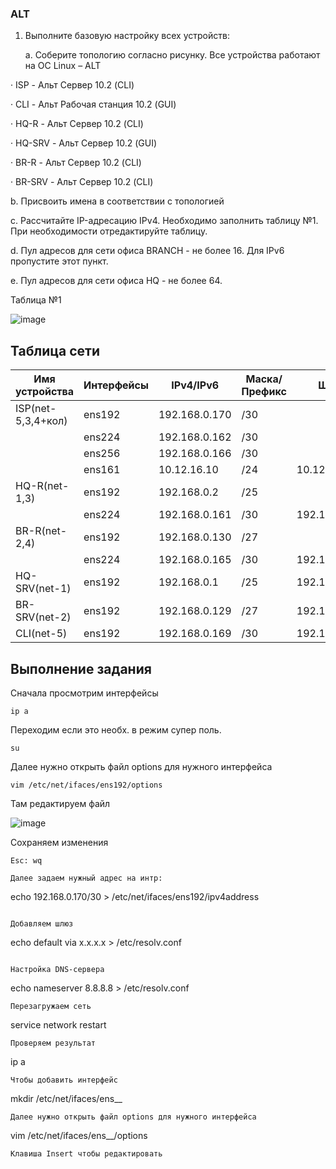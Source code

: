 ### ALT
1. Выполните базовую настройку всех устройств:

	a. Соберите топологию согласно рисунку. Все устройства работают на OC Linux – ALT

· ISP - Альт Сервер 10.2 (CLI)

· CLI - Альт Рабочая станция 10.2 (GUI)

· HQ-R - Альт Сервер 10.2 (CLI)

· HQ-SRV - Альт Сервер 10.2 (GUI)

· BR-R - Альт Сервер 10.2 (CLI)

· BR-SRV - Альт Сервер 10.2 (CLI)

b. Присвоить имена в соответствии с топологией

c. Рассчитайте IP-адресацию IPv4. Необходимо заполнить таблицу №1. При необходимости отредактируйте таблицу.

d. Пул адресов для сети офиса BRANCH - не более 16. Для IPv6 пропустите этот пункт.

e. Пул адресов для сети офиса HQ - не более 64.

Таблица №1


![image](https://github.com/Julia666666666666666666/ALT/assets/148867585/0d007e45-b890-4145-bb39-ab9170d6b64d)

## Таблица сети 

|Имя устройства    | Интерфейсы| IPv4/IPv6   | Маска/Префикс|  	Шлюз      |
|------------------|-----------|-------------|--------------|-------------|
|ISP(net-5,3,4+кол)|ens192     |192.168.0.170| 	/30 	    |             |
|                  |ens224     |192.168.0.162| 	/30         |             |	
|                  |ens256     |192.168.0.166| 	/30 	    |             |
|                  |ens161     |10.12.16.10  |	/24         |10.12.16.254 |
|HQ-R(net-1,3)     |ens192     |192.168.0.2  |	/25 	    |             |
|                  |ens224     |192.168.0.161| 	/30 	    |192.168.0.162|
|BR-R(net-2,4)     |ens192     |192.168.0.130| 	/27 	    |             |
|                  |ens224     |192.168.0.165| 	/30 	    |192.168.0.166|
|HQ-SRV(net-1)     |ens192     |192.168.0.1  |	/25 	    |192.168.0.2  |
|BR-SRV(net-2)     |ens192     |192.168.0.129| 	/27 	    |192.168.0.130|
|CLI(net-5)        |ens192     |192.168.0.169| 	/30 	    |192.168.0.170|


## Выполнение задания 

Сначала просмотрим интерфейсы
```
ip a
```
Переходим если это необх. в режим супер поль.
```
su
```
Далее нужно открыть файл options для нужного интерфейса
```
vim /etc/net/ifaces/ens192/options
```
Там редактируем файл

![image](https://github.com/Julia666666666666666666/ALT/assets/148867585/f6f82dee-0af3-436c-9244-f713bae1ba07)


Сохраняем изменения
```
Esc: wq

Далее задаем нужный адрес на интр:

```
echo 192.168.0.170/30 > /etc/net/ifaces/ens192/ipv4address
```

Добавляем шлюз

```
echo default via x.x.x.x > /etc/resolv.conf
```

Настройка DNS-сервера
```
echo nameserver 8.8.8.8 > /etc/resolv.conf
```
Перезагружаем сеть
```
service network restart
```
Проверяем результат
```
ip a
```
Чтобы добавить интерфейс
```
mkdir /etc/net/ifaces/ens__
```
Далее нужно открыть файл options для нужного интерфейса

```
vim /etc/net/ifaces/ens__/options
```
Клавиша Insert чтобы редактировать
